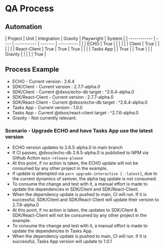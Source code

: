 # QA Process

## Automation

| Project      | Unit | Integration | Gravity | Playwright | System |
| ------------ | ---- | ----------- | ------- | ---------- |        |
| ECHO         | True |             |         |            |        |
| Client       | True |             |         |            |        |
| React-Client | True | True        | True    |            |        |
| Tasks App    |      | True        |         | True       |        |
| Gravity      |      |             |         |            | True   |

## Process Example

- ECHO - Current version : 2.6.4
- SDK/Client - Current version : 2.7.7-alpha.0
- SDK/Client - Current @dxos/echo-db target : ^2.6.4-alpha.0
- SDK/React-Client - Current version : 2.7.7-alpha.0
- SDK/React-Client - Current @dxos/echo-db target : ^2.6.4-alpha.0
- Tasks App - Current version : 1.0.0
- Tasks App - Current @dxos/react-client target : ^2.7.6-alpha.0
- Gravity - Not currently relevant.

### Scenario - Upgrade ECHO and have Tasks App use the latest version

- ECHO version updates to 2.6.5-alpha.0 in main branch
- If CI passes, @dxos/echo-db 2.6.5-alpha.0 is published to NPM via Github Action `main-release-please`
- At this point, if no action is taken, the ECHO update will not be consumed by any other project in the example.
- If update is attempted via `yarn upgrade-interactive [--latest]`, due to the current dynamics of semver, the alpha tag update is not consumed.
- To consume the change and test with it, a manual effort is made to update the dependencies in SDK/Client and SDK/React-Client.
- When the dependency update is pushed to main, CI will run. If it is successful, SDK/Client and SDK/React-Client will update their version to 2.7.8-alpha.0
- At this point, if no action is taken, the updates to SDK/Client & SDK/React-Client will not be consumed by any other project in the example.
- To consume the change and test with it, a manual effort is made to update the dependencies in Tasks App.
- When the dependency update is pushed to main, CI will run. If it is successful, Tasks App version will update to 1.0.1
